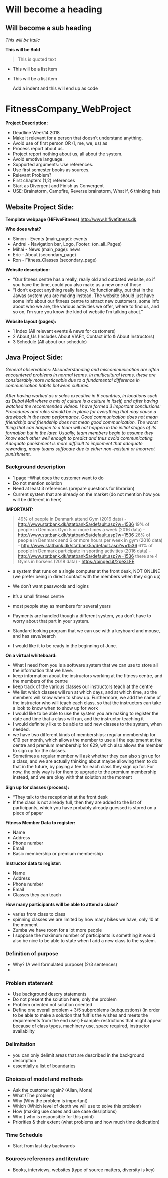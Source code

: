 Will become a heading
==============

Will become a sub heading
--------------

*This will be Italic*

**This will be Bold**

> This is quoted text

- This will be a list item
- This will be a list item

    Add a indent and this will end up as code

# FitnessCompany_WebProject

**Project Description:**
- Deadline Week14 2018
- Make it relevant for a person that doesn’t understand anything.
- Avoid use of first person OR (I, me, we, us) as 
- Process report about us.
- Project report nothing about us, all about the system.
- Avoid emotive language.
- Supported arguments: Use references. 
- Use first semester books as sources.
- Relevant Problem?
- First chapters (1,2) references
- Start as Divergent and Finish as Convergent
- USE: Brainstorm, Campfire, Reverse brainstorm, What if, 6 thinking hats




## Website Project Side:
**Template webpage (HiFiveFitness)**
http://www.hifivefitness.dk

**Who does what?**
- Simon - Events (main_page): events
- Andrei - Navigation bar, Logo, Footer: (on_all_Pages)
- Mihai - News (main_page): news
- Eric - About (secondary_page)
- Ron - Fitness_Classes (secondary_page)

**Website description:**
- “Our fitness centre has a really, really old and outdated website, so if you have the time, could you also make us a new one of those
- “I don’t expect anything really fancy. No functionality, put that in the Jawas system you are making instead. The website should just have some info about our fitness centre to attract new customers, some info about who we are, the various activities we offer, where to find us, and so on, I’m sure you know the kind of website I’m talking about.”

**Website layout (pages):**
- 1 Index (All relevant events & news for customers)
- 2 About_Us (Includes About VIAFit, Contact info & About Instructors)
- 3 Schedule (All about our schedule)




## Java Project Side:

*General observations:
Misunderstanding and miscommunication are often encountered problems in normal teams. In multicultural teams, these are considerably more noticeable due to a fundamental difference in communication habits between cultures.*

*After having worked as a sales executive in 6 countries, in locations such as Dubai Mall where a mix of culture is a culture in itself, and after having watched the recommended videos: I have formed 3 important conclusions:
Procedures and rules should be in place for everything that may cause a drawback in the team performance.
Good communication does not mean friendship and friendship does not mean good communication. The worst thing that can happen to a team will not happen in the initial stages of its formation but in the later. Usually, team members begin to assume they know each other well enough to predict and thus avoid communicating.
Adequate punishment is more difficult to implement that adequate rewarding, many teams suffocate due to either non-existent or incorrect punishment.*



### Background description
- 1 page –What does the customer want to do
- Do not mention solution
- Need at least 3 references (prepare questions for librarian)
- Current system that are already on the market (do not mention how you will be different in here)


**IMPORTANT:**

>49% of people in Denmark attend Gym (2016 data) - http://www.statbank.dk/statbank5a/default.asp?w=1536
>19% of people in Denmark Gym 5 or more times a week (2016 data) - http://www.statbank.dk/statbank5a/default.asp?w=1536
>26% of people in Denmark send 6 or more hours per week in gym (2016 data) - http://www.statbank.dk/statbank5a/default.asp?w=1536
>61% of people in Denmark participate in sporting activities (2016 data) - http://www.statbank.dk/statbank5a/default.asp?w=1536
>there are 4 Gyms in horsens (2018 data) - https://binged.it/2pe3LFE

- a system that runs on a single computer at the front desk, NOT ONLINE (we prefer being in direct contact with the members when they sign up)

- We don’t want passwords and logins

- It’s a small fitness centre

- most people stay as members for several years

- Payments are handled though a different system, you don’t have to worry about that part in your system.

- Standard looking program that we can use with a keyboard and mouse, and has save/search

- I would like it to be ready in the beginning of June.



**On a virtual whiteboard:**
- What I need from you is a software system that we can use to store all the information that we have.
- keep information about the instructors working at the fitness centre, and the members of the centre
- keep track of the various    classes our instructors teach at the centre
- We list which classes will run at which days, and at which time, so the members will know when to show up. Furthermore, we add the name of the instructor who will teach each class, so that the instructors can take a look to know when to show up for work
- I would like to be able to use the system you are making to register the date and time that a class will run, and the instructor teaching it
- I would definitely like to be able to add new classes to the system, when needed.
- we have two different kinds of memberships: regular membership for €19 per month, which allows the member to use all the equipment at the centre and premium membership for €29, which also allows the member to sign up for the classes. 
- Sometimes a regular member will ask whether they can also sign up for a class, and we are actually thinking about maybe allowing them to do that in the future, by paying a fee for each class they sign up for. For now, the only way is for them to upgrade to the premium membership instead, and we are okay with that solution at the moment

**Sign up for classes (process):**
- “They talk to the receptionist at the front desk
- If the class is not already full, then they are added to the list of participants, which you have probably already guessed is stored on a piece of paper



**Fitness Member Data to register:**
- Name
- Address
- Phone number
- Email
- Basic membership or premium membership
  
**Instructor data to register:**
- Name
- Address
- Phone number
- Email
- Classes they can teach
  
**How many participants will be able to attend a class?**
 - varies from class to class
- spinning classes we are limited by how many bikes we have, only 10 at the moment
- Zumba we have room for a lot more people
- I suppose the maximum number of participants is something it would also be nice to be able to state when I add a new class to the system.
    
### Definition of purpose
- Why? (A well formulated purpose) (2/3 sentences)
- 
  
### Problem statement


- Use background descry statements
- Do not present the solution here, only the problem
- Problem oriented not solution oriented
- Define one overall problem + 3/5 subproblems (subquestions) (in order to be able to make a solution that fulfils the wishes and meets the requirements from the end user) Example: restrictions that might appear because of class types, machinery use, space required, instructor availability

### Delimitation
- you can only delimit areas that are described in the background description
- essentially a list of boundaries

### Choices of model and methods
- Ask the customer again? (Allan, Mona)
- What (The problem)
- Why (Why the problem is important)
- Which (Which level of depth we will use to solve this problem)
- How (making use cases and use case desriptions)
- Who ( who is responsible for this point)
- Priorities & their extent (what problems and how much time dedication)

### Time Schedule
- Start from last day backwards

### Sources  references and literature
- Books, interviews, websites (type of source matters, diversity is key)




